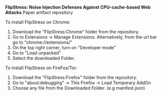 **FlipStress: Noise Injection Defenses Against CPU-cache-based Web Attacks**
Paper artifact repository

To install FlipStress on Chrome:
  1. Download the "FlipStress:Chrome" folder from the repository. 
  2. Go to Extensions -> Manage Extensions. Alternatively, from the url bar go to "chrome://extensions/"
  3. On the top right corner, turn on "Developer mode"
  4. Go to "Load unpacked"
  5. Select the downloaded Folder. 

To install FlipStress on FireFox/Tor:
  1. Download the "FlipStress:Firefox" folder from the repository.
  2. Go to "about:debugging" -> This Firefox -> Load Temporary AddOn
  3. Choose any file from the Downloaded Folder. (e.g manifest.json)
